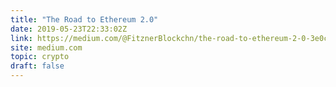 ```yaml
---
title: "The Road to Ethereum 2.0"
date: 2019-05-23T22:33:02Z
link: https://medium.com/@FitznerBlockchn/the-road-to-ethereum-2-0-3e0c70d7bfea?utm_medium=RSS&utm_source=hune
site: medium.com
topic: crypto
draft: false
---
```

